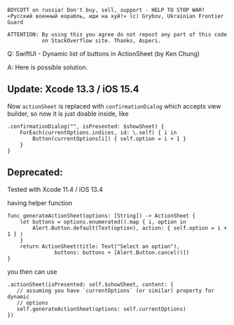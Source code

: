 ```
BOYCOTT on russia! Don't buy, sell, support - HELP TO STOP WAR!
«Русский военный корабль, иди на хуй!» (c) Grybov, Ukrainian Frontier Guard

ATTENTION: By using this you agree do not repost any part of this code
           on StackOverflow site. Thanks, Asperi.
```

Q: SwiftUI - Dynamic list of buttons in ActionSheet (by Ken Chung)

A: Here is possible solution. 

## Update: Xcode 13.3 / iOS 15.4

Now `actionSheet` is replaced with `confirmationDialog` which accepts view builder, so now it is just doable inside, like

	.confirmationDialog("", isPresented: $showSheet) {
		ForEach(currentOptions.indices, id: \.self) { i in
			Button(currentOptions[i]) { self.option = i + 1 }
		}
	}

## Deprecated:

Tested with Xcode 11.4 / iOS 13.4

having helper function

    func generateActionSheet(options: [String]) -> ActionSheet {
        let buttons = options.enumerated().map { i, option in
            Alert.Button.default(Text(option), action: { self.option = i + 1 } )
        }
        return ActionSheet(title: Text("Select an option"), 
                   buttons: buttons + [Alert.Button.cancel()])
    }

you then can use

```
.actionSheet(isPresented: self.$showSheet, content: {
   // assuming you have `currentOptions` (or similar) property for dynamic
   // options
   self.generateActionSheet(options: self.currentOptions)
})
```
